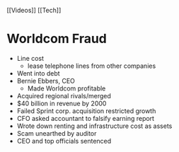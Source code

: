 [[Videos]]
[[Tech]]
# Worldcom Fraud
- Line cost
	- lease telephone lines from other companies
- Went into debt
- Bernie Ebbers, CEO
	- Made Worldcom profitable
- Acquired regional rivals/merged
- $40 billion in revenue by 2000
- Failed Sprint corp. acquisition restricted growth
- CFO asked accountant to falsify earning report
- Wrote down renting and infrastructure cost as assets
- Scam unearthed by auditor
- CEO and top officials sentenced